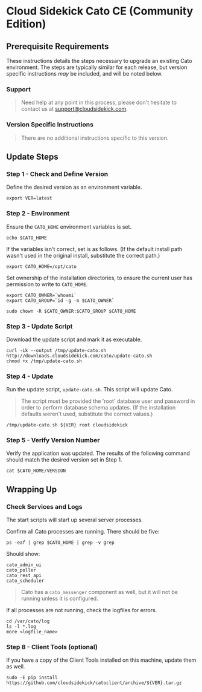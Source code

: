 # Cloud Sidekick Cato CE (Community Edition) 

## Prerequisite Requirements

These instructions details the steps necessary to upgrade an existing Cato environment.
The steps are typically similar for each release, but version specific instructions _may_ be included, and will be noted below.

### Support

> Need help at any point in this process, please don't hesitate to contact us at support@cloudsidekick.com.

### Version Specific Instructions

> There are no additional instructions specific to this version.

## Update Steps

### Step 1 - Check and Define Version

Define the desired version as an environment variable.

    export VER=latest

### Step 2 - Environment

Ensure the `CATO_HOME` environment variables is set.

    echo $CATO_HOME
    
If the variables isn't correct, set is as follows.  (If the default install path wasn't used in the original install, substitute the correct path.)

    export CATO_HOME=/opt/cato

Set ownership of the installation directories, to ensure the current user has permission to write to `CATO_HOME`.
    
    export CATO_OWNER=`whoami`
    export CATO_GROUP=`id -g -n $CATO_OWNER`

	sudo chown -R $CATO_OWNER:$CATO_GROUP $CATO_HOME
	
### Step 3 - Update Script

Download the update script and mark it as executable.

	curl -Lk --output /tmp/update-cato.sh http://downloads.cloudsidekick.com/cato/update-cato.sh
	chmod +x /tmp/update-cato.sh

### Step 4 - Update

Run the update script, `update-cato.sh`. This script will update Cato.

> The script must be provided the 'root' database user and password in order to perform database schema updates. (If the installation defaults weren't used, substitute the correct values.)

    /tmp/update-cato.sh ${VER} root cloudsidekick

### Step 5 - Verify Version Number

Verify the application was updated.  The results of the following command should match the desired version set in Step 1.

	cat $CATO_HOME/VERSION


## Wrapping Up

### Check Services and Logs

The start scripts will start up several server processes.

Confirm all Cato processes are running.  There should be five:

    ps -eaf | grep $CATO_HOME | grep -v grep
	
Should show:
    
    cato_admin_ui
    cato_poller
    cato_rest_api
    cato_scheduler
    
> Cato has a `cato_messenger` component as well, but it will not be running unless it is configured.


If all processes are not running, check the logfiles for errors. 


	cd /var/cato/log
	ls -l *.log
	more <logfile_name>

### Step 8 - Client Tools (optional)

If you have a copy of the Client Tools installed on this machine, update them as well.

    sudo -E pip install https://github.com/cloudsidekick/catoclient/archive/${VER}.tar.gz
